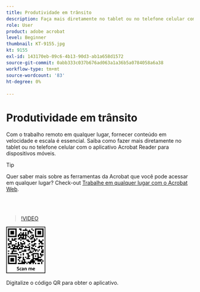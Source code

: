 ```yaml
---
title: Produtividade em trânsito
description: Faça mais diretamente no tablet ou no telefone celular com o aplicativo Acrobat Reader para dispositivos móveis
role: User
product: adobe acrobat
level: Beginner
thumbnail: KT-9155.jpg
kt: 9155
exl-id: 143170eb-09c6-4b13-90d3-ab1a658d1572
source-git-commit: 0abb333c037b676ad063a1a36b5a0784058a6a38
workflow-type: tm+mt
source-wordcount: '83'
ht-degree: 0%

---
```


# Produtividade em trânsito

Com o trabalho remoto em qualquer lugar, fornecer conteúdo em velocidade e escala é essencial. Saiba como fazer mais diretamente no tablet ou no telefone celular com o aplicativo Acrobat Reader para dispositivos móveis.

>[!TIP]
>
>Quer saber mais sobre as ferramentas da Acrobat que você pode acessar em qualquer lugar? Check-out [Trabalhe em qualquer lugar com o Acrobat Web](acrobatweb.md).

<br> 

>[!VIDEO](https://video.tv.adobe.com/v/337972?hidetitle=true)

![Código QR](../assets/Acrobatqrcode.jpg)

Digitalize o código QR para obter o aplicativo.
